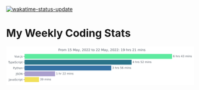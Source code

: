 [![wakatime-status-update](https://github.com/noopurphalak/noopurphalak/workflows/wakatime-status-update/badge.svg)](https://github.com/noopurphalak/noopurphalak/actions/workflows/main.yml)

# My Weekly Coding Stats
<img src="https://github.com/noopurphalak/noopurphalak/blob/main/images/stat.svg" alt="Weekly Coding Activity"/>
